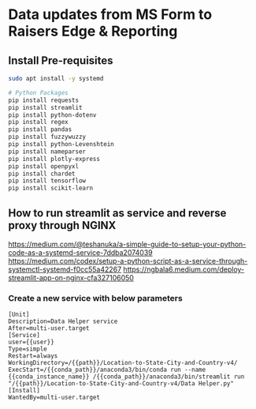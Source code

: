 # Data updates from MS Form to Raisers Edge & Reporting

## Install Pre-requisites
```bash
sudo apt install -y systemd

# Python Packages
pip install requests
pip install streamlit
pip install python-dotenv
pip install regex
pip install pandas
pip install fuzzywuzzy
pip install python-Levenshtein
pip install nameparser
pip install plotly-express
pip install openpyxl
pip install chardet
pip install tensorflow
pip install scikit-learn
```

## How to run streamlit as service and reverse proxy through NGINX
https://medium.com/@teshanuka/a-simple-guide-to-setup-your-python-code-as-a-systemd-service-7ddba2074039
https://medium.com/codex/setup-a-python-script-as-a-service-through-systemctl-systemd-f0cc55a42267
https://ngbala6.medium.com/deploy-streamlit-app-on-nginx-cfa327106050

### Create a new service with below parameters
```shell
[Unit]
Description=Data Helper service
After=multi-user.target
[Service]
user={{user}}
Type=simple
Restart=always
WorkingDirectory=/{{path}}/Location-to-State-City-and-Country-v4/
ExecStart=/{{conda_path}}/anaconda3/bin/conda run --name {{conda_instance_name}} /{{conda_path}}/anaconda3/bin/streamlit run "/{{path}}/Location-to-State-City-and-Country-v4/Data Helper.py"
[Install]
WantedBy=multi-user.target
```